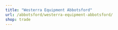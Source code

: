 ```yaml
---
title: "Westerra Equipment Abbotsford"
url: /abbotsford/westerra-equipment-abbotsford/
shop: trade
---
```

